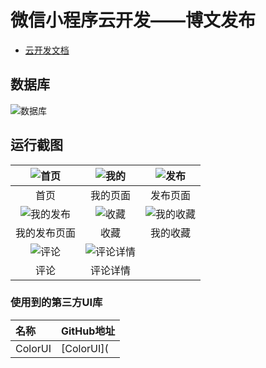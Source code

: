 # 微信小程序云开发——博文发布

- [云开发文档](https://developers.weixin.qq.com/miniprogram/dev/wxcloud/basis/getting-started.html)

## 数据库

![数据库](https://github.com/togettoyou/miniprogram-blog/blob/master/screenshots/Snipaste_2020-05-10_15-04-34.png)

## 运行截图

| ![首页](https://github.com/togettoyou/miniprogram-blog/blob/master/screenshots/Snipaste_2019-09-27_01-30-07.png) | ![我的](https://github.com/togettoyou/miniprogram-blog/blob/master/screenshots/Snipaste_2019-09-27_01-25-16.png) | ![发布](https://github.com/togettoyou/miniprogram-blog/blob/master/screenshots/Snipaste_2019-09-27_01-27-29.png) |
| :----------------------------------------------------------: | :----------------------------------------------------------: | :----------------------------------------------------------: |
|                             首页                             |                           我的页面                           |                           发布页面                           |
| ![我的发布](https://github.com/togettoyou/miniprogram-blog/blob/master/screenshots/Snipaste_2019-09-27_01-27-47.png) | ![收藏](https://github.com/togettoyou/miniprogram-blog/blob/master/screenshots/Snipaste_2019-09-27_01-37-34.png) | ![我的收藏](https://github.com/togettoyou/miniprogram-blog/blob/master/screenshots/Snipaste_2019-09-27_01-37-41.png) |
|                         我的发布页面                         |                             收藏                             |                           我的收藏                           |
| ![评论](https://github.com/togettoyou/miniprogram-blog/blob/master/screenshots/Snipaste_2019-09-27_01-30-52.png) | ![评论详情](https://github.com/togettoyou/miniprogram-blog/blob/master/screenshots/Snipaste_2019-09-27_01-33-56.png) |                                                              |
|                             评论                             |                           评论详情                           |                                                              |

### 使用到的第三方UI库


| 名称    | GitHub地址 |
| :------ | :--------- |
| ColorUI | [ColorUI]( |
